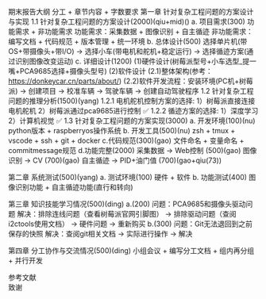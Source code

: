 期末报告大纲
分工 + 章节内容 + 字数要求
第一章 针对复杂工程问题的方案设计与实现
1.1	针对复杂工程问题的方案设计(2000)(qiu+mid)()
    a. 项目需求(300)
        功能需求 + 非功能需求
        功能需求：采集数据 + 图像识别 + 自主循迹
        非功能需求：编写文档 + 代码规范 + 版本管理 + 统一环境
    b. 总体设计(500)
        选择单片机(带OS+带摄像头+带I/O) -> 选择小车(带电机和舵机+稳定运行) -> 选择循迹方案(通过识别图像改变运动)
    c. 详细设计(1200)
        (1)硬件设计(树莓派型号+小车选型_提一嘴+PCA9685选择+摄像头型号)
        (2)软件设计
            (2.1)整体架构(参考：https://donkeycar.cn/parts/about/)
            (2.2)软件开发流程：安装环境(PC机+树莓派) -> 创建项目 -> 校准车辆 -> 驾驶车辆 -> 创建自动驾驶程序 
1.2	针对复杂工程问题的推理分析(1500)(yang)
    1.2.1 电机舵机控制方案的选择:
            1）树莓派直接连接电机舵机
            2）树莓派通过pca9685进行控制 ✅
    1.2.2 循迹方案的选择:
            1）深度学习
            2）计算机视觉 ✅
1.3	针对复杂工程问题的方案实现(3000)
    a. 开发环境(100)(nu)
        python版本 + raspberryos操作系统
    b. 开发工具(500)(nu)
        zsh + tmux + vscode + ssh + git + docker
    c.代码规范(300)(gao)
        文件命名 + 变量命名 + commitmessage规范
    d.功能完整(2000)
        采集数据 -> Web控制       (500)(gao)
        图像识别 -> CV           (700)(gao)
        自主循迹 -> PID+油门值    (700)(gao+qiu(73))

第二章 系统测试(500)(yang)
    a. 测试环境(100)
        硬件 + 软件
    b. 功能测试(400)
        图像识别功能 + 自主循迹功能(直行和转向)

第三章 知识技能学习情况(500)(ding)
    a.(200)
    问题：PCA9685和摄像头驱动问题
    解决：排除连线问题（查看树莓派官网引脚图） -> 排除驱动问题（查阅i2ctools使用文档） -> 硬件问题 -> 重新购买
    b.(300)
    问题：Git无法退回到之前保存的快照
    解决：查阅git相关文档 -> 实际进行操作 -> 解决

第四章 分工协作与交流情况(500)(ding)
    小组会议 + 编写分工文档 + 组内再分组 + 并行开发

参考文献	
致谢	